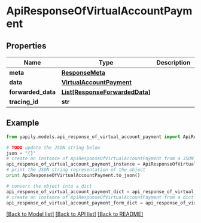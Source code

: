 # ApiResponseOfVirtualAccountPayment


## Properties

Name | Type | Description | Notes
------------ | ------------- | ------------- | -------------
**meta** | [**ResponseMeta**](ResponseMeta.md) |  | [optional] 
**data** | [**VirtualAccountPayment**](VirtualAccountPayment.md) |  | [optional] 
**forwarded_data** | [**List[ResponseForwardedData]**](ResponseForwardedData.md) |  | [optional] 
**tracing_id** | **str** |  | [optional] 

## Example

```python
from yapily.models.api_response_of_virtual_account_payment import ApiResponseOfVirtualAccountPayment

# TODO update the JSON string below
json = "{}"
# create an instance of ApiResponseOfVirtualAccountPayment from a JSON string
api_response_of_virtual_account_payment_instance = ApiResponseOfVirtualAccountPayment.from_json(json)
# print the JSON string representation of the object
print ApiResponseOfVirtualAccountPayment.to_json()

# convert the object into a dict
api_response_of_virtual_account_payment_dict = api_response_of_virtual_account_payment_instance.to_dict()
# create an instance of ApiResponseOfVirtualAccountPayment from a dict
api_response_of_virtual_account_payment_form_dict = api_response_of_virtual_account_payment.from_dict(api_response_of_virtual_account_payment_dict)
```
[[Back to Model list]](../README.md#documentation-for-models) [[Back to API list]](../README.md#documentation-for-api-endpoints) [[Back to README]](../README.md)


